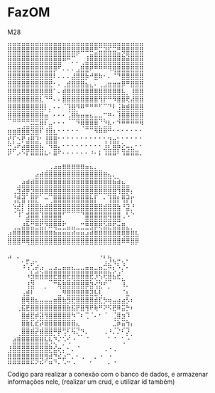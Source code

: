 # FazOM
M28

⣿⣿⣿⣿⣿⣿⣿⣿⣿⣿⣿⣿⣿⣿⣿⣿⣿⣿⣿⣿⠿⢿⡿⠿⣿⣿⣿⣿⣿⣿ <br>
⣿⣿⣿⣿⣿⣿⣿⣿⣿⣿⣿⣿⣿⣿⣿⠟⠉⢉⣭⣶⣿⣿⣿⣿⣶⣝⢿⣿⣿⣿ <br>
⣿⣿⣿⣿⣿⣿⣿⣿⣿⣿⣿⣿⠛⠉⠄⠄⢀⣼⣿⣿⣿⣿⣿⣿⣿⣿⣿⣿⣿⣿ <br>
⣿⣿⣿⣿⣿⣿⣿⣿⣿⣿⡿⠋⠄⠄⠄⣠⣿⣿⠟⠛⠛⠛⠻⢿⣿⣿⣿⣿⣿⣿ <br>
⣿⣿⣿⣿⣿⣿⣿⣿⣿⣿⠇⠄⠄⠄⣼⣿⣿⡷⠚⣿⠷⠂⠄⠈⠙⣿⣿⣿⣿⣿ <br>
⣿⣿⣿⣿⣿⣿⣿⣿⣿⣟⠂⠄⢀⣾⣿⣿⣿⣦⣄⠄⢀⣠⣶⣶⣶⡿⠛⣿⣿⣿ <br>
⣿⣿⣿⣿⣿⣿⣿⣿⣿⣿⠁⠄⣾⣿⣿⣿⣿⣿⣿⣿⣿⣿⣿⣿⣿⣧⡀⢸⣿⣿ <br>
⣿⣿⣿⣿⣿⣿⣿⣇⠙⠛⠄⠄⣿⣿⣿⣿⣿⣿⣿⣿⢻⡟⠛⠻⣿⣿⢟⣼⣿⣿ <br>
⣿⣿⣿⣿⣿⣿⣿⣿⡇⡀⠄⠄⠈⢹⣿⠻⠿⠛⠛⠛⠋⠉⠙⠇⢨⣷⣾⣿⣿⣿ <br>
⣿⣿⣿⣿⣿⣿⣿⣿⣤⠁⠄⠄⠄⢈⣿⣧⣤⣤⣄⣀⣀⠒⠶⠄⢹⣿⣿⣿⣿⣿ <br>
⠉⠛⠛⠛⠛⣛⣛⣿⡏⣀⠄⠄⠄⠈⠉⠻⣿⣿⣿⣿⠙⠳⣆⠄⠺⠿⠿⠿⠿⢿ <br>
⣤⣤⣶⣾⣿⢿⣿⡟⢰⣿⡄⠄⠄⠄⠄⠄⠈⠛⠛⢿⣷⣿⠿⠄⠄⠄⠄⠄⠄⠄ <br>
⡽⡟⢍⡿⢩⣿⢻⠄⢸⣿⣿⠄⠄⠄⠄⠄⠄⠄⠄⠄⠄⠄⢤⣀⠄⠄⠄⠄⠄⠄ <br>
⠷⢃⡶⣡⣿⣿⣿⣆⠘⢿⣿⡀⠄⠄⠄⠄⠄⠄⠄⠄⠄⢸⡜⣿⣧⡢⣀⡀⠄⠄ <br>
⡿⠋⡠⠫⡟⣿⣿⣿⣆⠄⣿⠗⠄⠄⠄⠄⠄⠄⠰⠄⡆⢹⣿⣿⠇⢻⣾⣿⣶⡀ <br>



⠀⠀⠀⠀⠀⠀⠀⠀⠀⢀⣠⣤⣶⣶⣶⣶⣶⣤⣄⡀⠀⠀⠀⠀⠀⠀⠀⠀⠀ <br>
⠀⠀⠀⠀⠀⠀⣠⣴⣾⣿⣿⣿⣿⣿⣿⣿⣿⣿⣿⣿⣿⣶⣄⡀⠀⠀⠀⠀⠀ <br>
⠀⠀⠀⣠⣴⣴⣿⣿⣿⣿⣿⣿⣿⣿⣿⣿⣿⣿⣿⣿⣿⣿⣿⣮⣵⣄⠀⠀⠀ <br>
⠀⠀⢾⣻⣿⢿⣿⣿⣿⣿⣿⣿⣿⣿⣿⣿⣿⣿⣿⣿⣿⣿⣿⣿⢿⣿⣿⡀⠀ <br>
⠀⠸⣽⣻⠃⣿⡿⠋⣉⠛⣿⣿⣿⣿⣿⣿⣿⣿⣏⡟⠉⡉⢻⣿⡌⣿⣳⡥⠀ <br>
⠀⢜⣳⡟⢸⣿⣷⣄⣠⣴⣿⣿⣿⣿⣿⣿⣿⣿⣿⣧⣤⣠⣼⣿⣇⢸⢧⢣⠀ <br>
⠀⠨⢳⠇⣸⣿⣿⢿⣿⣿⣿⣿⡿⠿⠿⠿⢿⣿⣿⣿⣿⣿⣿⣿⣿⠀⡟⢆⠀ <br>
⠀⠀⠈⠀⣾⣿⣿⣼⣿⣿⣿⣿⡀⠀⠀⠀⠀⣿⣿⣿⣿⣿⣽⣿⣿⠐⠈⠀⠀ <br>
⠀⢀⣀⣼⣷⣭⣛⣯⡝⠿⢿⣛⣋⣤⣤⣀⣉⣛⣻⡿⢟⣵⣟⣯⣶⣿⣄⡀⠀ <br>
⣴⣿⣿⣿⣿⣿⣿⣿⣿⣿⣷⣶⣶⣶⣾⣶⣶⣴⣾⣿⣿⣿⣿⣿⣿⢿⣿⣿⣧ <br>
⣿⣿⣿⠿⢿⣿⣿⣿⣿⣿⣿⣿⣿⣿⣿⣿⣿⣿⣿⣿⣿⣿⣿⣿⣿⠿⠿⣿⡿ <br>

⣠⠀⡀⠀⠀⠀⠀⠀⠀⠀⠀⠀⠀⠀⠀⠀⠀⠀⠀⠀⠠⡄⣄⠀⠀⠀⠀ <br>
⠀⠀⠀⢂⠏⡴⢂⠀⠀⠀⠀⠀⠀⠀⠀⠀⠀⠀⠀⠀⠀⣰⣜⠳⡍⢢⠁⠀⠀⠀ <br>
⠀⠀⠀⠈⠘⡔⣫⢞⣤⣶⣾⣶⣿⣿⣷⣶⣶⣿⣿⣶⣿⣶⣍⡣⢈⠆⠁⠀⠀⠀ <br>
⠀⠀⠀⠀⠘⣽⠿⠿⠿⣿⣯⣿⡿⣯⢿⣿⣿⣿⡯⢜⡱⢫⣿⠷⠯⣄⠀⠀⠀⠀ <br>
⠀⠀⠀⠀⢸⣽⠀⠀⡀⠀⠉⢷⣿⣿⣿⣿⣿⡿⣽⢪⣝⠋⡀⠀⠀⠸⠄⠀⠀⠀ <br>
⠀⠀⠀⢠⣾⠇⠀⠀⠀⠀⠀⣀⠻⣿⣿⣿⣿⣿⣽⣧⢇⠀⠀⠀⠀⠈⣆⠀⠀⠀ <br>
⠀⠀⠀⣿⢿⣿⣦⣤⣤⣤⣶⣿⣷⣻⣟⣿⣿⣿⣿⣾⣏⡳⢶⣤⣴⣴⡣⠆⠀⠀ <br>
⠀⠀⢀⣯⣟⣿⣿⣿⣿⣿⣿⣿⣿⣷⣯⡟⣿⢻⠟⢷⠛⠝⠫⣟⠿⣭⡓⠆⠀⠀ <br>
⠀⠀⠀⣿⣾⣟⡾⣽⢻⣿⣿⣿⣿⣿⠳⠉⠆⢉⠈⠄⠂⠈⠀⢈⣿⣲⠹⠀⠀⠀ <br>
⠀⠀⠀⣿⣷⣏⣞⡽⣿⣿⣿⣿⣿⣿⣿⣄⠀⠀⠀⠀⠀⠀⠀⣈⡷⣭⢳⡄⠀⠀ <br>
⠀⠀⠀⣿⣿⣾⡽⣾⣿⣿⠿⡿⢛⠏⢯⡙⠲⡀⠀⠀⠀⢀⠰⡈⡑⠎⡹⠀⠀⠀ <br>
⠀⣠⣾⣿⣿⣿⣿⣿⣏⣏⠳⡑⢊⠜⠠⠈⠁⠐⠀⠀⠀⠀⠂⠐⠀⠂⠡⠁⠀⠀ <br>
⢠⣿⣿⣿⣿⣿⣿⣿⣿⣮⡱⣀⠂⡈⠀⠠⠀⠀⠀⠀⠀⠀⢀⠀⠀⠈⠀⠀⠀⠀ <br>
⣾⣿⣿⣿⣿⣿⣿⣿⣿⣳⢿⡱⢃⠤⠁⡀⠀⠀⠀⠀⢀⠈⢀⠈⠀⠀⠀⠀⠀⠀ <br>
⣿⣿⣿⣿⣿⣟⡻⣝⠞⣭⠲⡉⢋⠤⢁⠀⠈⠀⠄⠁⠀⠀⡀⠠⠀ <br>


Codigo para realizar a conexão com o banco de dados, e armazenar informações nele, (realizar um crud, e utilizar id também) 

